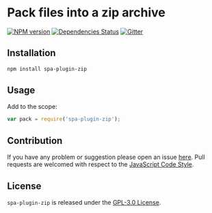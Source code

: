 Pack files into a zip archive
=============================

[![NPM version](https://img.shields.io/npm/v/spa-plugin-zip.svg?style=flat-square)](https://www.npmjs.com/package/spa-plugin-zip)
[![Dependencies Status](https://img.shields.io/david/spasdk/plugin-zip.svg?style=flat-square)](https://david-dm.org/spasdk/plugin-zip)
[![Gitter](https://img.shields.io/badge/gitter-join%20chat-blue.svg?style=flat-square)](https://gitter.im/DarkPark/spasdk)


## Installation ##

```bash
npm install spa-plugin-zip
```


## Usage ##

Add to the scope:

```js
var pack = require('spa-plugin-zip');
```


## Contribution ##

If you have any problem or suggestion please open an issue [here](https://github.com/spasdk/plugin-zip/issues).
Pull requests are welcomed with respect to the [JavaScript Code Style](https://github.com/DarkPark/jscs).


## License ##

`spa-plugin-zip` is released under the [GPL-3.0 License](http://opensource.org/licenses/GPL-3.0).
